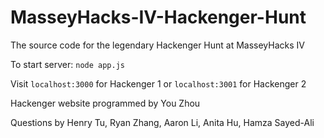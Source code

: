 # MasseyHacks-IV-Hackenger-Hunt

The source code for the legendary Hackenger Hunt at MasseyHacks IV

To start server: `node app.js`

Visit `localhost:3000` for Hackenger 1 or `localhost:3001` for Hackenger 2
  
Hackenger website programmed by You Zhou<br>

Questions by Henry Tu, Ryan Zhang, Aaron Li, Anita Hu, Hamza Sayed-Ali
